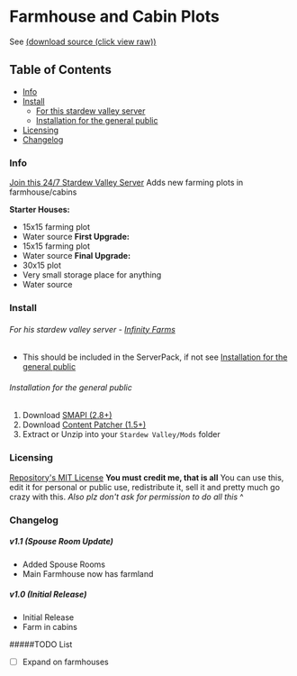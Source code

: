 # Farmhouse and Cabin Plots
See [(download source (click view raw))](https://github.com/JessebotX/StardewMods/blob/master/ContentPatcherMods/otherzipfiles/%5BCP%5D%20Farmhouse%20Plots.zip)

## Table of Contents
- [Info]()
- [Install]()
  - [For this stardew valley server]()
  - [Installation for the general public]()
- [Licensing]()
- [Changelog]()

### Info
[Join this 24/7 Stardew Valley Server](https://discord.gg/6QFxJS9)
Adds new farming plots in farmhouse/cabins

**Starter Houses:**
- 15x15 farming plot
- Water source
**First Upgrade:**
- 15x15 farming plot
- Water source
**Final Upgrade:**
- 30x15 plot
- Very small storage place for anything
- Water source

### Install
###### For his stardew valley server - [Infinity Farms](https://discord.gg/6QFxJS9)
- This should be included in the ServerPack, if not see [Installation for the general public]() 

###### Installation for the general public
1. Download [SMAPI (2.8+)](https://www.nexusmods.com/stardewvalley/mods/2400)
2. Download [Content Patcher (1.5+)](https://www.nexusmods.com/stardewvalley/mods/1915)
3. Extract or Unzip into your ```Stardew Valley/Mods``` folder

### Licensing
[Repository's MIT License](https://github.com/JessebotX/StardewMods/blob/master/LICENSE)
**You must credit me, that is all**
You can use this, edit it for personal or public use, redistribute it, sell it and pretty much go crazy with this.
_Also plz don't ask for permission to do all this_ ^

### Changelog
##### v1.1 (Spouse Room Update)
- Added Spouse Rooms
- Main Farmhouse now has farmland
##### v1.0 (Initial Release)
- Initial Release
- Farm in cabins

#####TODO List
- [ ] Expand on farmhouses